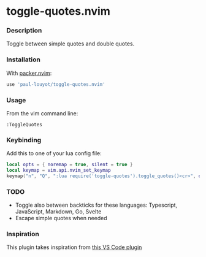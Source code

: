 # toggle-quotes.nvim

### Description

Toggle between simple quotes and double quotes.

### Installation

With [packer.nvim](https://github.com/wbthomason/packer.nvim):

```lua
use 'paul-louyot/toggle-quotes.nvim'
```

### Usage

From the vim command line:
```
:ToggleQuotes
```

### Keybinding

Add this to one of your lua config file:
```lua
local opts = { noremap = true, silent = true }
local keymap = vim.api.nvim_set_keymap
keymap("n", "Q", ":lua require('toggle-quotes').toggle_quotes()<cr>", opts)
```

### TODO

- Toggle also between backticks for these languages: Typescript, JavaScript, Markdown, Go, Svelte
- Escape simple quotes when needed

### Inspiration

This plugin takes inspiration from [this VS Code plugin](https://marketplace.visualstudio.com/items?itemName=BriteSnow.vscode-toggle-quotes)

